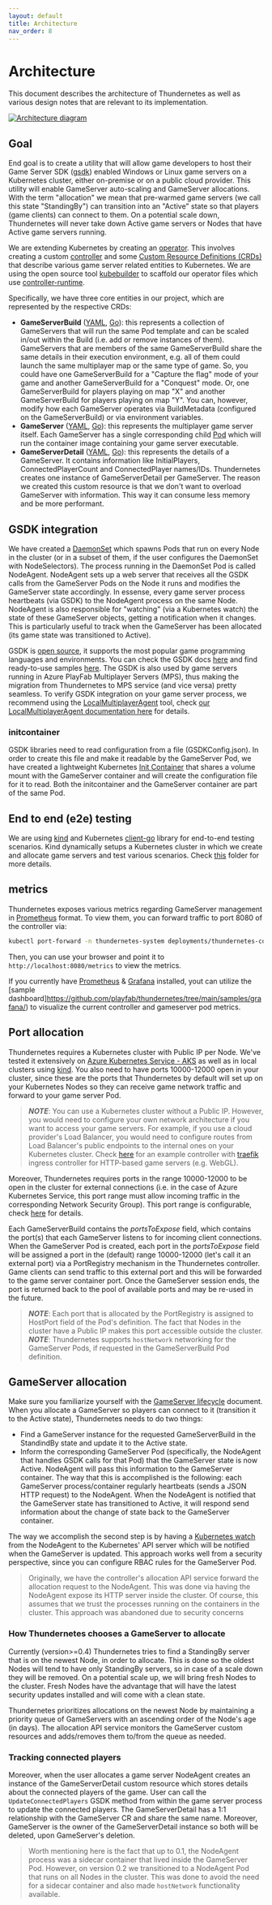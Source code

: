 ```yaml
---
layout: default
title: Architecture
nav_order: 8
---
```


# Architecture

This document describes the architecture of Thundernetes as well as various design notes that are relevant to its implementation.

[![Architecture diagram](assets/images/diagram.png)](assets/images/diagram.png)

## Goal

End goal is to create a utility that will allow game developers to host their Game Server SDK ([gsdk](http://github.com/playfab/gsdk)) enabled Windows or Linux game servers on a Kubernetes cluster, either on-premise or on a public cloud provider. This utility will enable GameServer auto-scaling and GameServer allocations. With the term "allocation" we mean that pre-warmed game servers (we call this state "StandingBy") can transition into an "Active" state so that players (game clients) can connect to them. On a potential scale down, Thundernetes will never take down Active game servers or Nodes that have Active game servers running.

We are extending Kubernetes by creating an [operator](https://kubernetes.io/docs/concepts/extend-kubernetes/operator/). This involves creating a custom [controller](https://kubernetes.io/docs/concepts/architecture/controller/) and some [Custom Resource Definitions (CRDs)](https://kubernetes.io/docs/concepts/extend-kubernetes/api-extension/custom-resources/) that describe various game server related entities to Kubernetes. We are using the open source tool [kubebuilder](https://github.com/kubernetes-sigs/kubebuilder) to scaffold our operator files which use [controller-runtime](https://github.com/kubernetes-sigs/controller-runtime).

Specifically, we have three core entities in our project, which are represented by the respective CRDs:

- **GameServerBuild** ([YAML](http://github.com/playfab/thundernetes/tree/main/pkg/operator/config/crd/bases/mps.playfab.com_gameserverbuilds.yaml), [Go](http://github.com/playfab/thundernetes/tree/main/pkg/operator/api/v1alpha1/gameserverbuild_types.go)): this represents a collection of GameServers that will run the same Pod template and can be scaled in/out within the Build (i.e. add or remove instances of them). GameServers that are members of the same GameServerBuild share the same details in their execution environment, e.g. all of them could launch the same multiplayer map or the same type of game. So, you could have one GameServerBuild for a "Capture the flag" mode of your game and another GameServerBuild for a "Conquest" mode. Or, one GameServerBuild for players playing on map "X" and another GameServerBuild for players playing on map "Y". You can, however, modify how each GameServer operates via BuildMetadata (configured on the GameServerBuild) or via environment variables.
- **GameServer** ([YAML](http://github.com/playfab/thundernetes/tree/main/pkg/operator/config/crd/bases/mps.playfab.com_gameservers.yaml), [Go](http://github.com/playfab/thundernetes/tree/main/pkg/operator/api/v1alpha1/gameserver_types.go)): this represents the multiplayer game server itself. Each GameServer has a single corresponding child [Pod](https://kubernetes.io/docs/concepts/workloads/pods/pod/) which will run the container image containing your game server executable.
- **GameServerDetail** ([YAML](http://github.com/playfab/thundernetes/tree/main/pkg/operator/config/crd/bases/mps.playfab.com_gameserverdetails.yaml), [Go](http://github.com/playfab/thundernetes/tree/main/pkg/operator/api/v1alpha1/gameserverdetail_types.go)): this represents the details of a GameServer. It contains information like InitialPlayers, ConnectedPlayerCount and ConnectedPlayer names/IDs. Thundernetes creates one instance of GameServerDetail per GameServer. The reason we created this custom resource is that we don't want to overload GameServer with information. This way it can consume less memory and be more performant.

## GSDK integration

We have created a [DaemonSet](https://kubernetes.io/docs/concepts/workloads/controllers/daemonset/) which spawns Pods that run on every Node in the cluster (or in a subset of them, if the user configures the DaemonSet with NodeSelectors). The process running in the DaemonSet Pod is called NodeAgent. NodeAgent sets up a web server that receives all the GSDK calls from the GameServer Pods on the Node it runs and modifies the GameServer state accordingly. In essense, every game server process heartbeats (via GSDK) to the NodeAgent process on the same Node. NodeAgent is also responsible for "watching" (via a Kubernetes watch) the state of these GameServer objects, getting a notification when it changes. This is particularly useful to track when the GameServer has been allocated (its game state was transitioned to Active).

GSDK is [open source](https://github.com/PlayFab/gsdk), it supports the most popular game programming languages and environments. You can check the GSDK docs [here](https://docs.microsoft.com/gaming/playfab/features/multiplayer/servers/integrating-game-servers-with-gsdk) and find ready-to-use samples [here](https://github.com/PlayFab/MpsSamples). The GSDK is also used by game servers running in Azure PlayFab Multiplayer Servers (MPS), thus making the migration from Thundernetes to MPS service (and vice versa) pretty seamless. To verify GSDK integration on your game server process, we recommend using the [LocalMultiplayerAgent](https://github.com/PlayFab/MpsAgent) tool, check [our LocalMultiplayerAgent documentation here](./gsdk/runlocalmultiplayeragent.md) for details.

### initcontainer

GSDK libraries need to read configuration from a file (GSDKConfig.json). In order to create this file and make it readable by the GameServer Pod, we have created a lightweight Kubernetes [Init Container](https://kubernetes.io/docs/concepts/workloads/pods/init-containers/) that shares a volume mount with the GameServer container and will create the configuration file for it to read. Both the initcontainer and the GameServer container are part of the same Pod.

## End to end (e2e) testing

We are using [kind](https://kind.sigs.k8s.io/) and Kubernetes [client-go](https://github.com/kubernetes/client-go) library for end-to-end testing scenarios. Kind dynamically setups a Kubernetes cluster in which we create and allocate game servers and test various scenarios. Check [this](https://github.com/PlayFab/thundernetes/tree/main/e2e) folder for more details.

## metrics

Thundernetes exposes various metrics regarding GameServer management in [Prometheus](https://prometheus.io) format. To view them, you can forward traffic to port 8080 of the controller via:

```bash
kubectl port-forward -n thundernetes-system deployments/thundernetes-controller-manager 8080:8080
```

Then, you can use your browser and point it to `http://localhost:8080/metrics` to view the metrics.

If you currently have [Prometheus](https://prometheus.io) & [Grafana](https://grafana.org) installed, yout can utilize the [sample dashboard]https://github.com/playfab/thundernetes/tree/main/samples/grafana/) to visualize the current controller and gameserver pod metrics.

## Port allocation

Thundernetes requires a Kubernetes cluster with Public IP per Node. We've tested it extensively on [Azure Kubernetes Service - AKS](https://docs.microsoft.com/azure/aks/intro-kubernetes) as well as in local clusters using [kind](https://kind.sigs.k8s.io/). You also need to have ports 10000-12000 open in your cluster, since these are the ports that Thundernetes by default will set up on your Kubernetes Nodes so they can receive game network traffic and forward to your game server Pod. 

> _**NOTE**_: You can use a Kubernetes cluster without a Public IP. However, you would need to configure your own network architecture if you want to access your game servers. For example, if you use a cloud provider's Load Balancer, you would need to configure routes from Load Balancer's public endpoints to the internal ones on your Kubernetes cluster. Check [here](https://github.com/dgkanatsios/thundernetescontrib/tree/main/traefikingress) for an example controller with [traefik](https://github.com/traefik/traefik) ingress controller for HTTP-based game servers (e.g. WebGL).

Moreover, Thundernetes requires ports in the range 10000-12000 to be open in the cluster for external connections (i.e. in the case of Azure Kubernetes Service, this port range must allow incoming traffic in the corresponding Network Security Group). This port range is configurable, check [here](howtos/customportrange.md) for details. 

Each GameServerBuild contains the *portsToExpose* field, which contains the port(s) that each GameServer listens to for incoming client connections. When the GameServer Pod is created, each port in the *portsToExpose* field will be assigned a port in the (default) range 10000-12000 (let's call it an external port) via a PortRegistry mechanism in the Thundernetes controller. Game clients can send traffic to this external port and this will be forwarded to the game server container port. Once the GameServer session ends, the port is returned back to the pool of available ports and may be re-used in the future.

> _**NOTE**_: Each port that is allocated by the PortRegistry is assigned to HostPort field of the Pod's definition. The fact that Nodes in the cluster have a Public IP makes this port accessible outside the cluster.
> _**NOTE**_: Thundernetes supports `hostNetwork` networking for the GameServer Pods, if requested in the GameServerBuild Pod definition.

## GameServer allocation

Make sure you familiarize yourself with the [GameServer lifecycle](gsdk/gameserverlifecycle.md) document. When you allocate a GameServer so players can connect to it (transition it to the Active state), Thundernetes needs to do two things:

- Find a GameServer instance for the requested GameServerBuild in the StandindBy state and update it to the Active state.
- Inform the corresponding GameServer Pod (specifically, the NodeAgent that handles GSDK calls for that Pod) that the GameServer state is now Active. NodeAgent will pass this information to the GameServer container. The way that this is accomplished is the following: each GameServer process/container regularly heartbeats (sends a JSON HTTP request) to the NodeAgent. When the NodeAgent is notified that the GameServer state has transitioned to Active, it will respond send information about the change of state back to the GameServer container.

The way we accomplish the second step is by having a [Kubernetes watch](https://kubernetes.io/docs/reference/using-api/api-concepts/#efficient-detection-of-changes) from the NodeAgent to the Kubernetes' API server which will be notified when the GameServer is updated. This approach works well from a security perspective, since you can configure RBAC rules for the GameServer Pod.

> Originally, we have the controller's allocation API service forward the allocation request to the NodeAgent. This was done via having the NodeAgent expose its HTTP server inside the cluster. Of course, this assumes that we trust the processes running on the containers in the cluster. This approach was abandoned due to security concerns

### How Thundernetes chooses a GameServer to allocate

Currently (version>=0.4) Thundernetes tries to find a StandingBy server that is on the newest Node, in order to allocate. This is done so the oldest Nodes will tend to have only StandingBy servers, so in case of a scale down they will be removed. On a potential scale up, we will bring fresh Nodes to the cluster. Fresh Nodes have the advantage that will have the latest security updates installed and will come with a clean state. 

Thundernetes prioritizes allocations on the newest Node by maintaining a priority queue of GameServers with an ascending order of the Node's age (in days). The allocation API service monitors the GameServer custom resources and adds/removes them to/from the queue as needed.

### Tracking connected players

Moreover, when the user allocates a game server NodeAgent creates an instance of the GameServerDetail custom resource which stores details about the connected players of the game. User can call the `UpdateConnectedPlayers` GSDK method from within the game server process to update the connected players. The GameServerDetail has a 1:1 relationship with the GameServer CR and share the same name. Moreover, GameServer is the owner of the GameServerDetail instance so both will be deleted, upon GameServer's deletion. 

> Worth mentioning here is the fact that up to 0.1, the NodeAgent process was a sidecar container that lived inside the GameServer Pod. However, on version 0.2 we transitioned to a NodeAgent Pod that runs on all Nodes in the cluster. This was done to avoid the need for a sidecar container and also made `hostNetwork` functionality available.
